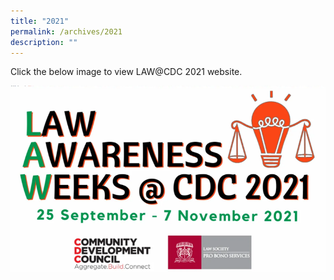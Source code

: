 ```yaml
---
title: "2021"
permalink: /archives/2021
description: ""
---
```

Click the below image to view LAW@CDC 2021 website.

[	![Alt text for image on Isomer site](/images/Picture7.png)](https://www.cdc.gov.sg/lawawarenessweeks)